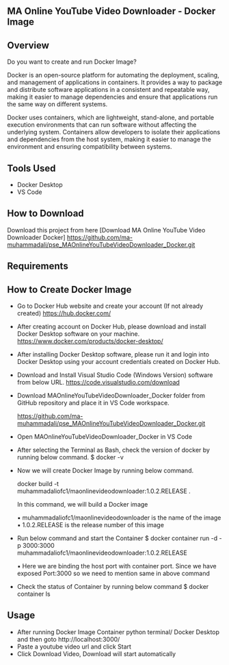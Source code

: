 ## MA Online YouTube Video Downloader - Docker Image

## Overview
Do you want to create and run Docker Image?

Docker is an open-source platform for automating the deployment, scaling, and management of applications in containers. 
It provides a way to package and distribute software applications in a consistent and repeatable way, making it easier to manage dependencies and ensure that applications run the same way on different systems.

Docker uses containers, which are lightweight, stand-alone, and portable execution environments that can run software without affecting the underlying system. 
Containers allow developers to isolate their applications and dependencies from the host system, making it easier to manage the environment and ensuring compatibility between systems.

## Tools Used

- Docker Desktop
- VS Code


## How to Download

Download this project from here [Download MA Online YouTube Video Downloader Docker]
https://github.com/ma-muhammadali/pse_MAOnlineYouTubeVideoDownloader_Docker.git


## Requirements

## How to Create Docker Image

- Go to Docker Hub website and create your account (If not already created) 
	https://hub.docker.com/

- After creating account on Docker Hub, please download and install Docker Desktop software on your machine. 
	https://www.docker.com/products/docker-desktop/

- After installing Docker Desktop software, please run it and login into Docker Desktop using your account credentials created on Docker Hub.

- Download and Install Visual Studio Code (Windows Version) software from below URL. 
	https://code.visualstudio.com/download

- Download MAOnlineYouTubeVideoDownloader_Docker folder from GitHub repository and place it in VS Code workspace.
	
	https://github.com/ma-muhammadali/pse_MAOnlineYouTubeVideoDownloader_Docker.git

- Open MAOnlineYouTubeVideoDownloader_Docker in VS Code

- After selecting the Terminal as Bash, check the version of docker by running below command. $ docker -v

- Now we will create Docker Image by running below command.
	
	docker build -t muhammadaliofc1/maonlinevideodownloader:1.0.2.RELEASE .
	
	In this command, we will build a Docker image
	
	▪ muhammadaliofc1/maonlinevideodownloader is the name of the image
	▪ 1.0.2.RELEASE is the release number of this image

- Run below command and start the Container
	$ docker container run -d -p 3000:3000 muhammadaliofc1/maonlinevideodownloader:1.0.2.RELEASE
	
	▪ Here we are binding the host port with container port. Since we have exposed Port:3000 so we need to mention same in above command

- Check the status of Container by running below command
	$ docker container ls


## Usage

* After running Docker Image Container python terminal/ Docker Desktop and then goto http://localhost:3000/
* Paste a youtube video url and click Start
* Click Download Video, Download will start automatically
